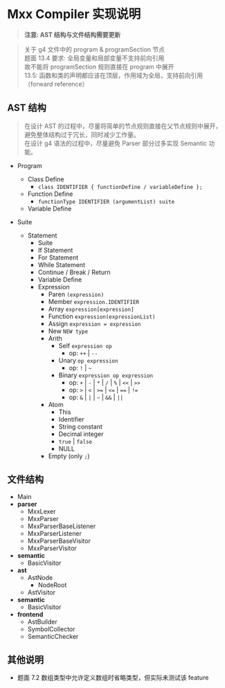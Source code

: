 # Mxx Compiler 实现说明

> **注意: AST 结构与文件结构需要更新**

> 关于 g4 文件中的 program & programSection 节点\
> 题面 13.4 要求: 全局变量和局部变量不支持前向引用\
> 故不能将 programSection 规则直接在 program 中展开\
> 13.5: 函数和类的声明都应该在顶层，作用域为全局，支持前向引用（forward reference）

## AST 结构

> 在设计 AST 的过程中，尽量将简单的节点规则直接在父节点规则中展开，避免整体结构过于冗长，同时减少工作量。\
> 在设计 g4 语法的过程中，尽量避免 Parser 部分过多实现 Semantic 功能。

- Program
    - Class Define
        - `class IDENTIFIER { functionDefine / variableDefine };`
    - Function Define
        - `functionType IDENTIFIER (argumentList) suite`
    - Variable Define

- Suite
    - Statement
        - Suite
        - If Statement
        - For Statement
        - While Statement
        - Continue / Break / Return
        - Variable Define
        - Expression
            - Paren `(expression)`
            - Member `expression.IDENTIFIER`
            - Array `expression[expression]`
            - Function `expression(expressionList)`
            - Assign `expression = expression`
            - New `NEW type`
            - Arith
                - Self `expression op`
                    - op: `++` | `--`
                - Unary `op expression`
                    - op: `!` | `~`
                - Binary `expression op expression`
                    - op: `+` | `-` | `*` | `/` | `%` | `<<` | `>>`
                    - op: `>` | `<` | `>=` | `<=` | `==` | `!=`
                    - op: `&` | `|` | `~` | `&&` | `||`
            - Atom
                - This
                - Identifier
                - String constant
                - Decimal integer
                - `true` | `false`
                - NULL
            - Empty (only `;`)

## 文件结构

- Main
- **parser**
    - MxxLexer
    - MxxParser
    - MxxParserBaseListener
    - MxxParserListener
    - MxxParserBaseVisitor
    - MxxParserVisitor
- **semantic**
    - BasicVisitor
- **ast**
    - AstNode
        - NodeRoot
    - AstVisitor
- **semantic**
    - BasicVisitor
- **frontend**
    - AstBuilder
    - SymbolCollector
    - SemanticChecker

## 其他说明

- 题面 7.2 数组类型中允许定义数组时省略类型，但实际未测试该 feature